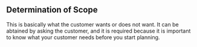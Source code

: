 Determination of Scope
----------------------
This is basically what the customer wants or does not want. It can be 
abtained by asking the customer, and it is required because it is important 
to know what your customer needs before you start planning.
